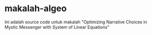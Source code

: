 # makalah-algeo
Ini adalah source code untuk makalah "Optimizing Narrative Choices in Mystic Messenger with System of Linear Equations"
